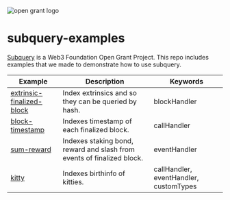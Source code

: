 ![open grant logo](https://raw.githubusercontent.com/w3f/General-Grants-Program/master/src/badge_black.svg)
# subquery-examples
[Subquery](https://github.com/OnFinality-io/subql) is a Web3 Foundation Open Grant Project.
This repo includes examples that we made to demonstrate how to use subquery.

| Example                   | Description                                          | Keywords     |
|---------------------------|------------------------------------------------------|--------------|
| [extrinsic-finalized-block](extrinsic-finalized-block) | Index extrinsics and so they can be queried by hash. | blockHandler |
| [block-timestamp](block-timestamp) | Indexes timestamp of each finalized block. | callHandler |
| [sum-reward](sum-reward) | Indexes staking bond, reward and slash from events of finalized block. | eventHandler |
| [kitty](kitty) | Indexes birthinfo of kitties. | callHandler, eventHandler, customTypes |
